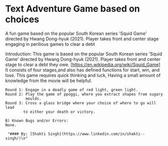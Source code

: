 # Text Adventure Game based on choices
A fun game based on the popular South Korean series 'Squid Game' directed by Hwang Dong-hyuk (2021). 
Player takes front and center stage engaging in perilious games to clear a debt


 Introduction:
    This game is based on the popular South Korean series 'Squid Game' 
    directed by Hwang Dong-hyuk (2021). Player takes front and center stage to 
    clear a debt they owe. [https://en.wikipedia.org/wiki/Squid_Game]
    It consists of four stages,and also has defined functions for 
    start, win, and lose. 
    This game requires quick thinking and luck,
    Having a small amount of knowledge from the movie will be helpful.
    
    Round 1: Engage in a deadly game of red light, green light.
    Round 2: Play the game of ppoggi, where you extract shapes from sugary
             moulds.
    Round 3: Cross a glass bridge where your choice of where to go will lead
            to either your death or victory.
    
    B) Known Bugs and/or Errors:
    None.

     "#### By: [Shakti Singh](https://www.linkedin.com/in/shakti--singh/)\n"
